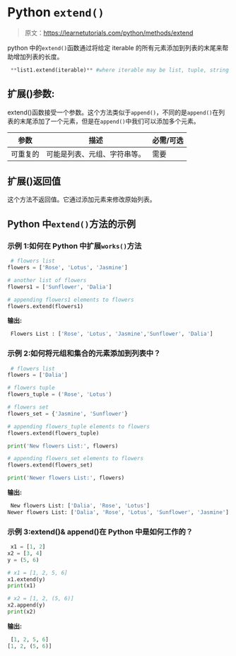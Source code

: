 # Python `extend()`

> 原文：<https://learnetutorials.com/python/methods/extend>

python 中的`extend()`函数通过将给定 iterable 的所有元素添加到列表的末尾来帮助增加列表的长度。

```py
 **list1.extend(iterable)** #where iterable may be list, tuple, string etc. 

```

## 扩展()参数:

extend()函数接受一个参数。这个方法类似于`append()`，不同的是`append()`在列表的末尾添加了一个元素，但是在`append()`中我们可以添加多个元素。

| 参数 | 描述 | 必需/可选 |
| --- | --- | --- |
| 可重复的 | 可能是列表、元组、字符串等。 | 需要 |

## 扩展()返回值

这个方法不返回值。它通过添加元素来修改原始列表。

## Python 中`extend()`方法的示例

### 示例 1:如何在 Python 中扩展`works()`方法

```py
 # flowers list
flowers = ['Rose', 'Lotus', 'Jasmine']

# another list of flowers
flowers1 = ['Sunflower', 'Dalia']

# appending flowers1 elements to flowers
flowers.extend(flowers1) 

```

**输出:**

```py
 Flowers List : ['Rose', 'Lotus', 'Jasmine','Sunflower', 'Dalia'] 
```

### 示例 2:如何将元组和集合的元素添加到列表中？

```py
 # flowers list
flowers = ['Dalia']

# flowers tuple
flowers_tuple = ('Rose', 'Lotus')

# flowers set
flowers_set = {'Jasmine', 'Sunflower'}

# appending flowers_tuple elements to flowers
flowers.extend(flowers_tuple)

print('New flowers List:', flowers)

# appending flowers_set elements to flowers
flowers.extend(flowers_set)

print('Newer flowers List:', flowers) 

```

**输出:**

```py
 New flowers List: ['Dalia', 'Rose', 'Lotus']
Newer flowers List: ['Dalia', 'Rose', 'Lotus', 'Sunflower', 'Jasmine'] 
```

### 示例 3:extend()& append()在 Python 中是如何工作的？

```py
 x1 = [1, 2]
x2 = [3, 4]
y = (5, 6)

# x1 = [1, 2, 5, 6]
x1.extend(y) 
print(x1)

# x2 = [1, 2, (5, 6)]
x2.append(y)
print(x2) 

```

**输出:**

```py
 [1, 2, 5, 6]
[1, 2, (5, 6)] 
```